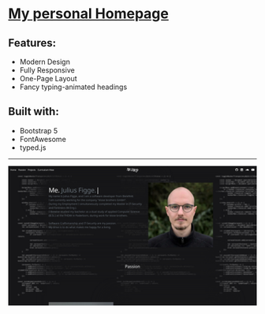 # [My personal Homepage](https://jeujeus.de)

## Features:
- Modern Design
- Fully Responsive
- One-Page Layout
- Fancy typing-animated headings

## Built with:
- Bootstrap 5
- FontAwesome
- typed.js

--- 

![website.png](static%2Fimg%2Fwebsite.png)

